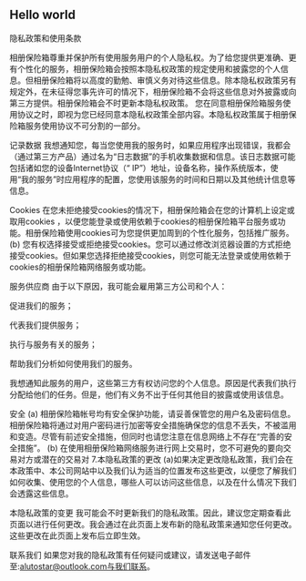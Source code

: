 ## Hello world


隐私政策和使用条款

相册保险箱尊重并保护所有使用服务用户的个人隐私权。为了给您提供更准确、更有个性化的服务，相册保险箱会按照本隐私权政策的规定使用和披露您的个人信息。但相册保险箱将以高度的勤勉、审慎义务对待这些信息。除本隐私权政策另有规定外，在未征得您事先许可的情况下，相册保险箱不会将这些信息对外披露或向第三方提供。相册保险箱会不时更新本隐私权政策。 您在同意相册保险箱服务使用协议之时，即视为您已经同意本隐私权政策全部内容。本隐私权政策属于相册保险箱服务使用协议不可分割的一部分。

记录数据
我想通知您，每当您使用我的服务时，如果应用程序出现错误，我都会（通过第三方产品）通过名为“日志数据”的手机收集数据和信息。该日志数据可能包括诸如您的设备Internet协议（“ IP”）地址，设备名称，操作系统版本，使用“我的服务”时应用程序的配置，您使用该服务的时间和日期以及其他统计信息等信息。


Cookies
在您未拒绝接受cookies的情况下，相册保险箱会在您的计算机上设定或取用cookies ，以便您能登录或使用依赖于cookies的相册保险箱平台服务或功能。相册保险箱使用cookies可为您提供更加周到的个性化服务，包括推广服务。 (b) 您有权选择接受或拒绝接受cookies。您可以通过修改浏览器设置的方式拒绝接受cookies。但如果您选择拒绝接受cookies，则您可能无法登录或使用依赖于cookies的相册保险箱网络服务或功能。


服务供应商
由于以下原因，我可能会雇用第三方公司和个人：

促进我们的服务；

代表我们提供服务；

执行与服务有关的服务；

帮助我们分析如何使用我们的服务。

我想通知此服务的用户，这些第三方有权访问您的个人信息。原因是代表我们执行分配给他们的任务。但是，他们有义务不出于任何其他目的披露或使用该信息。


安全
(a) 相册保险箱帐号均有安全保护功能，请妥善保管您的用户名及密码信息。相册保险箱将通过对用户密码进行加密等安全措施确保您的信息不丢失，不被滥用和变造。尽管有前述安全措施，但同时也请您注意在信息网络上不存在“完善的安全措施”。 (b) 在使用相册保险箱网络服务进行网上交易时，您不可避免的要向交易对方或潜在的交易对 7.本隐私政策的更改 (a)如果决定更改隐私政策，我们会在本政策中、本公司网站中以及我们认为适当的位置发布这些更改，以便您了解我们如何收集、使用您的个人信息，哪些人可以访问这些信息，以及在什么情况下我们会透露这些信息。

本隐私政策的变更
我可能会不时更新我们的隐私政策。因此，建议您定期查看此页面以进行任何更改。我会通过在此页面上发布新的隐私政策来通知您任何更改。这些更改在此页面上发布后立即生效。

联系我们
如果您对我的隐私政策有任何疑问或建议，请发送电子邮件至:alutostar@outlook.com与我们联系。
